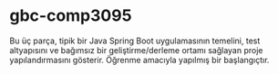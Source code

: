# gbc-comp3095
Bu üç parça, tipik bir Java Spring Boot uygulamasının temelini, test altyapısını ve bağımsız bir geliştirme/derleme ortamı sağlayan proje yapılandırmasını gösterir. Öğrenme amacıyla yapılmış bir başlangıçtır.
